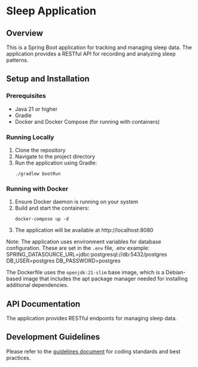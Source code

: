 # Sleep Application

## Overview
This is a Spring Boot application for tracking and managing sleep data. 
The application provides a RESTful API for recording and analyzing sleep patterns.

## Setup and Installation

### Prerequisites
- Java 21 or higher
- Gradle
- Docker and Docker Compose (for running with containers)

### Running Locally
1. Clone the repository
2. Navigate to the project directory
3. Run the application using Gradle:
   ```
   ./gradlew bootRun
   ```

### Running with Docker
1. Ensure Docker daemon is running on your system
2. Build and start the containers:
   ```
   docker-compose up -d
   ```
3. The application will be available at http://localhost:8080

Note: The application uses environment variables for database configuration. These are set in the `.env` file, .env example:
SPRING_DATASOURCE_URL=jdbc:postgresql://db:5432/postgres
DB_USER=postgres
DB_PASSWORD=postgres

The Dockerfile uses the `openjdk:21-slim` base image, which is a Debian-based image that includes the apt package manager needed for installing additional dependencies.

## API Documentation
The application provides RESTful endpoints for managing sleep data.

## Development Guidelines
Please refer to the [guidelines document](.junie/guidelines.md) for coding standards and best practices.
